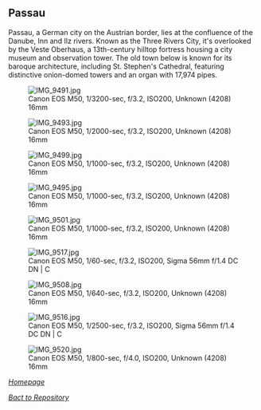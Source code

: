 ## Passau

Passau, a German city on the Austrian border, lies at the confluence of the Danube, Inn and Ilz rivers. Known as the Three Rivers City, it's overlooked by the Veste Oberhaus, a 13th-century hilltop fortress housing a city museum and observation tower. The old town below is known for its baroque architecture, including St. Stephen's Cathedral, featuring distinctive onion-domed towers and an organ with 17,974 pipes.

<link rel='stylesheet' href='/Shutter101/css/photo-tile.css'>
<div class='gallery'>
	<figure>
		<img src='/Shutter101/photos/Passau/img/IMG_9491.jpg' alt='IMG_9491.jpg'>
		<figcaption>Canon EOS M50, 1/3200-sec, f/3.2, ISO200, Unknown (4208) 16mm</figcaption>
	</figure>
	<figure>
		<img src='/Shutter101/photos/Passau/img/IMG_9493.jpg' alt='IMG_9493.jpg'>
		<figcaption>Canon EOS M50, 1/2000-sec, f/3.2, ISO200, Unknown (4208) 16mm</figcaption>
	</figure>
	<figure>
		<img src='/Shutter101/photos/Passau/img/IMG_9499.jpg' alt='IMG_9499.jpg'>
		<figcaption>Canon EOS M50, 1/1000-sec, f/3.2, ISO200, Unknown (4208) 16mm</figcaption>
	</figure>
	<figure>
		<img src='/Shutter101/photos/Passau/img/IMG_9495.jpg' alt='IMG_9495.jpg'>
		<figcaption>Canon EOS M50, 1/1000-sec, f/3.2, ISO200, Unknown (4208) 16mm</figcaption>
	</figure>
	<figure>
		<img src='/Shutter101/photos/Passau/img/IMG_9501.jpg' alt='IMG_9501.jpg'>
		<figcaption>Canon EOS M50, 1/1000-sec, f/3.2, ISO200, Unknown (4208) 16mm</figcaption>
	</figure>
	<figure>
		<img src='/Shutter101/photos/Passau/img/IMG_9517.jpg' alt='IMG_9517.jpg'>
		<figcaption>Canon EOS M50, 1/60-sec, f/3.2, ISO200, Sigma 56mm f/1.4 DC DN | C</figcaption>
	</figure>
	<figure>
		<img src='/Shutter101/photos/Passau/img/IMG_9508.jpg' alt='IMG_9508.jpg'>
		<figcaption>Canon EOS M50, 1/640-sec, f/3.2, ISO200, Unknown (4208) 16mm</figcaption>
	</figure>
	<figure>
		<img src='/Shutter101/photos/Passau/img/IMG_9516.jpg' alt='IMG_9516.jpg'>
		<figcaption>Canon EOS M50, 1/2500-sec, f/3.2, ISO200, Sigma 56mm f/1.4 DC DN | C</figcaption>
	</figure>
	<figure>
		<img src='/Shutter101/photos/Passau/img/IMG_9520.jpg' alt='IMG_9520.jpg'>
		<figcaption>Canon EOS M50, 1/800-sec, f/4.0, ISO200, Unknown (4208) 16mm</figcaption>
	</figure>


*[Homepage](https://23w-gbac.github.io/Shutter101/)*

*[Bact to Repository](https://github.com/23W-GBAC/Shutter101/tree/main)*

